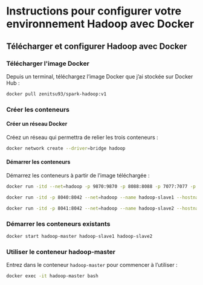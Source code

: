 # Instructions pour configurer votre environnement Hadoop avec Docker
## Télécharger et configurer Hadoop avec Docker

### Télécharger l'image Docker

Depuis un terminal, téléchargez l’image Docker que j’ai stockée sur Docker Hub :

```sh
docker pull zenitsu93/spark-hadoop:v1
```

### Créer les conteneurs

#### Créer un réseau Docker

Créez un réseau qui permettra de relier les trois conteneurs :

```sh 
docker network create --driver=bridge hadoop
```

#### Démarrer les conteneurs

Démarrez les conteneurs à partir de l’image téléchargée :

```sh
docker run -itd --net=hadoop -p 9870:9870 -p 8088:8088 -p 7077:7077 -p 16010:16010 -p 9999:9999 --name hadoop-master --hostname hadoop-master zenitsu93/spark-hadoop:v1

docker run -itd -p 8040:8042 --net=hadoop --name hadoop-slave1 --hostname hadoop-slave1 zenitsu93/spark-hadoop:v1

docker run -itd -p 8041:8042 --net=hadoop --name hadoop-slave2 --hostname hadoop-slave2 zenitsu93/spark-hadoop:v1
```

### Démarrer les conteneurs existants

```sh
docker start hadoop-master hadoop-slave1 hadoop-slave2
```

### Utiliser le conteneur hadoop-master

Entrez dans le conteneur `hadoop-master` pour commencer à l’utiliser :

```sh
docker exec -it hadoop-master bash
```

